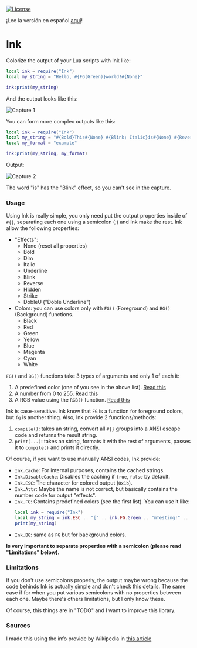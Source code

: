 [![License][LicenseBadge]][licenseURL]

¡Lee la versión en español [aquí](README_es.md)!

# Ink

Colorize the output of your Lua scripts with Ink like:

```lua
local ink = require("Ink")
local my_string = "Hello, #{FG(Green)}world!#{None}"

ink:print(my_string)
```

And the output looks like this:

![Capture 1](cap1.png)

You can form more complex outputs like this:

```lua
local ink = require("Ink")
local my_string = "#{Bold}This#{None} #{Blink; Italic}is#{None} #{Reverse; FG(RGB(167, 110, 78))}a#{None} #{DobleU; Strike}more#{None} #{BG(146)}complex#{None} %s."
local my_format = "example"

ink:print(my_string, my_format)
```

Output:

![Capture 2](cap2.png)

The word "is" has the "Blink" effect, so you can't see in the capture.

### Usage

Using Ink is really simple, you only need put the output properties inside of `#{}`, separating each one using a semicolon (;) and Ink make the rest. Ink allow the following properties:

  - "Effects":
    * None (reset all properties)
    * Bold
    * Dim
    * Italic
    * Underline
    * Blink
    * Reverse
    * Hidden
    * Strike
    * DobleU ("Doble Underline")
  - Colors: you can use colors only with `FG()` (Foreground) and `BG()` (Background) functions.
    * Black
    * Red
    * Green
    * Yellow
    * Blue
    * Magenta
    * Cyan
    * White

`FG()` and `BG()` functions take 3 types of arguments and only 1 of each it:
  1. A predefined color (one of you see in the above list). [Read this][1]
  2. A number from 0 to 255. [Read this][2]
  3. A RGB value using the `RGB()` function. [Read this][3]

Ink is case-sensitive. Ink know that `FG` is a function for foreground colors, but `fg` is another thing. Also, Ink provide 2 functions/methods:

  1. `compile()`: takes an string, convert all `#{}` groups into a ANSI escape code and returns the result string.
  2. `print(...)`: takes an string, formats it with the rest of arguments, passes it to `compile()` and prints it directly.

Of course, if you want to use manually ANSI codes, Ink provide:

  - `Ink.Cache`: For internal purposes, contains the cached strings.
  - `Ink.DisableCache`: Disables the caching if `true`, `false` by default.
  - `Ink.ESC`: The character for colored output (`0x1b`).
  - `Ink.Attr`: Maybe the name is not correct, but basically contains the number code for output "effects".
  - `Ink.FG`: Contains predefined colors (see the first list). You can use it like:
    ```lua
    local ink = require("Ink")
    local my_string = ink.ESC .. "[" .. ink.FG.Green .. "mTesting!" .. ink.ESC .. "[" .. ink.Attr.None
    print(my_string)
    ```
  - `Ink.BG`: same as `FG` but for background colors.

__Is very important to separate properties with a semicolon (please read "Limitations" below).__

### Limitations

If you don't use semicolons properly, the output maybe wrong because the code behinds Ink is actually simple and don't check this details. The same case if for when you put various semicolons with no properties between each one. Maybe there's others limitations, but I only know these.

Of course, this things are in "TODO" and I want to improve this library.

### Sources

I made this using the info provide by Wikipedia in [this article][4]

[1]: https://en.wikipedia.org/wiki/ANSI_escape_code#3/4_bit
[2]: https://en.wikipedia.org/wiki/ANSI_escape_code#8-bit
[3]: https://en.wikipedia.org/wiki/ANSI_escape_code#24-bit
[4]: https://en.wikipedia.org/wiki/ANSI_escape_code
[LicenseBadge]: https://img.shields.io/badge/License-Zlib-brightgreen?style=for-the-badge
[LicenseURL]: https://opensource.org/licenses/Zlib
